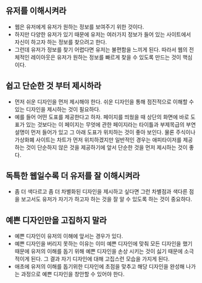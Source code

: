 ## 유저를 이해시켜라
- 웹은 유저에게 유저가 원하는 정보를 보여주기 위한 것이다.
- 하지만 다양한 유저가 있기 때문에 유저는 여러가지 정보가 들어 있는 사이트에서 자신이 하고자 하는 정보를 찾으려고 한다.
- 그런데 유저가 정보를 찾기 어렵다면 유저는 불편함을 느끼게 된다. 따라서 웹의 전체적인 레이아웃은 유저가 원하는 정보를 빠르게 찾을 수 있도록 만드는 것이 핵심이다.

## 쉽고 단순한 것 부터 제시하라
- 먼저 쉬운 디자인을 먼저 제시해야 한다. 쉬운 디자인을 통해 점진적으로 이해할 수 있는 디자인을 제시하는 것이 필요하다.
- 예를 들어 어떤 도표를 제공한다고 하자. 페이지를 띄웠을 때 상단의 화면에 바로 도표가 있는 것보다는 이 페이지는 무엇에 관한 페이지라는 타이틀과 부제목급의 부연설명이 먼저 들어가 있고 그 아래 도표가 위치하는 것이 좋아 보인다. 물론 주식이나 가상화폐 사이트는 차트가 먼저 위치하겠지만 일반적인 경우는 애피타이저를 제공하는 것이 단순하지 않은 것을 제공하기에 앞서 단순한 것을 먼저 제시하는 것이 좋다.

## 독특한 웹일수록 더 유저를 잘 이해시켜라
- 좀 더 색다르고 좀 더 차별화된 디자인을 제시하고 싶다면 그런 차별점과 색다른 점을 보고서도 유저가 자기가 하고자 하는 것을 잘 알 수 있도록 하는 것이 중요하다.

## 예쁜 디자인만을 고집하지 말라
- 예쁜 디자인이 유저의 이해에 앞서는 경우가 있다.
- 예쁜 디자인을 버리지 못하는 이유는 이미 예쁜 디자인에 맞춰 모든 디자인을 했기 때문에 유저의 이해를 돕기 위해 예쁜 디자인을 손상 시키는 것이 싫기 때문에 소극적이게 된다. 그 결과 자기 디자인에 대해 고집스런 모습을 가지게 된다. 
- 애초에 유저의 이해를 돕기위한 디자인에 초점을 맞추고 해당 디자인을 완성해 나가는 과정으로 예쁜 디자인을 창안할 수 있어야 한다.
